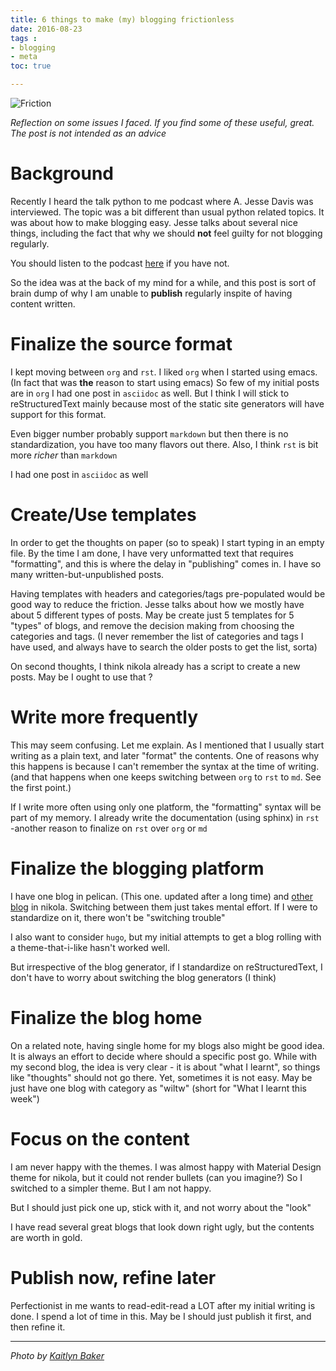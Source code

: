 ```yaml
---
title: 6 things to make (my) blogging frictionless
date: 2016-08-23
tags :
- blogging
- meta
toc: true

---
```

![Friction](https://source.unsplash.com/vZJdYl5JVXY/750x350)

*Reflection on some issues I faced. If you find some of these useful, great.
The post is not intended as an advice*

# Background

Recently I heard the talk python to me podcast where A. Jesse Davis was
interviewed. The topic was a bit different than usual python related
topics. It was about how to make blogging easy. Jesse talks about
several nice things, including the fact that why we should **not** feel
guilty for not blogging regularly.

You should listen to the podcast
[here](https://talkpython.fm/episodes/show/69/write-an-excellent-programming-blog)
if you have not.

So the idea was at the back of my mind for a while, and this post is
sort of brain dump of why I am unable to **publish** regularly inspite
of having content written.

# Finalize the source format

I kept moving between `org` and `rst`. I liked `org` when I started
using emacs. (In fact that was **the** reason to start using emacs) So
few of my initial posts are in `org` I had one post in `asciidoc` as
well. But I think I will stick to reStructuredText mainly because most
of the static site generators will have support for this format.

Even bigger number probably support `markdown` but then there is no
standardization, you have too many flavors out there. Also, I think
`rst` is bit more *richer* than `markdown`

I had one post in `asciidoc` as well

# Create/Use templates

In order to get the thoughts on paper (so to speak) I start typing in an
empty file. By the time I am done, I have very unformatted text that
requires "formatting", and this is where the delay in "publishing"
comes in. I have so many written-but-unpublished posts.

Having templates with headers and categories/tags pre-populated would be
good way to reduce the friction. Jesse talks about how we mostly have
about 5 different types of posts. May be create just 5 templates for 5
"types" of blogs, and remove the decision making from choosing the
categories and tags. (I never remember the list of categories and tags I
have used, and always have to search the older posts to get the list,
sorta)

On second thoughts, I think nikola already has a script to create a new
posts. May be I ought to use that ?

# Write more frequently

This may seem confusing. Let me explain. As I mentioned that I usually
start writing as a plain text, and later "format" the contents. One of
reasons why this happens is because I can't remember the syntax at the
time of writing. (and that happens when one keeps switching between
`org` to `rst` to `md`. See the first point.)

If I write more often using only one platform, the "formatting" syntax
will be part of my memory. I already write the documentation (using
sphinx) in `rst` -another reason to finalize on `rst` over `org` or `md`

# Finalize the blogging platform

I have one blog in pelican. (This one. updated after a long time) and
[other blog](http://mandarvaze.bitbucket.io) in nikola. Switching
between them just takes mental effort. If I were to standardize on it,
there won't be "switching trouble"

I also want to consider `hugo`, but my initial attempts to get a blog
rolling with a theme-that-i-like hasn't worked well.

But irrespective of the blog generator, if I standardize on
reStructuredText, I don't have to worry about switching the blog
generators (I think)

# Finalize the blog home

On a related note, having single home for my blogs also might be good
idea. It is always an effort to decide where should a specific post go.
While with my second blog, the idea is very clear - it is about "what I
learnt", so things like "thoughts" should not go there. Yet,
sometimes it is not easy. May be just have one blog with category as
"wiltw" (short for "What I learnt this week")

# Focus on the content

I am never happy with the themes. I was almost happy with Material
Design theme for nikola, but it could not render bullets (can you
imagine?) So I switched to a simpler theme. But I am not happy.

But I should just pick one up, stick with it, and not worry about the
"look"

I have read several great blogs that look down right ugly, but the
contents are worth in gold.

# Publish now, refine later

Perfectionist in me wants to read-edit-read a LOT after my initial
writing is done. I spend a lot of time in this. May be I should just
publish it first, and then refine it.

----------

*Photo by [Kaitlyn Baker](https://unsplash.com/@kaitlynbaker)*
